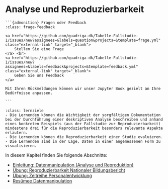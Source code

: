 # Analyse und Reproduzierbarkeit

````{margin}
```{admonition} Fragen oder Feedback 
:class: frage-feedback

<a href="https://github.com/quadriga-dk/Tabelle-Fallstudie-1/issues/new?assignees=&labels=question&projects=&template=frage.yml" class="external-link" target="_blank">
    Stellen Sie eine Frage
</a> <br>
<a href="https://github.com/quadriga-dk/Tabelle-Fallstudie-1/issues/new?assignees=&labels=feedback&projects=&template=feedback.yml" class="external-link" target="_blank">
    Geben Sie uns Feedback
</a>

Mit Ihren Rückmeldungen können wir unser Jupyter Book gezielt an Ihre Bedürfnisse anpassen.

```
````

```{admonition} Datenanalyse und -reproduzierbarkeit
:class: lernziele 
- Die Lernenden können die Wichtigkeit der sorgfältigen Dokumentation bei der Durchführung einer deskriptiven Analyse beschreiben und anhand eines konkreten Beispiels (aus der Fallstudie zur Reproduzierbarkeit) mindestens drei für die Reproduzierbarkeit besonders relevante Aspekte erläutern. 
- Die Lernenden können die Reproduzierbarkeit einer Studie evaluieren.
- Die Lernenden sind in der Lage, Daten in einer angemessenen Form zu visualisieren.
```  

In diesem Kapitel finden Sie folgende Abschnitte: 

- [Einleitung: Datenmanipulation (Analyse und Reproduktion)](/Markdown/23_Einleitung_DatenmanipulationII.md)
- [Übung: Reproduzierbarkeit Nationaler Bildungsbericht](/Markdown/22_Übung_Reproduzierbarkeit.md)
- [Übung: Zeitreihe Personalentwicklung](/Markdown/23_Übung_Zeitreihe.md)
- [Resümee Datenmanipulation](/Markdown/27_Reflexion_DatenmanipulationII.md)
